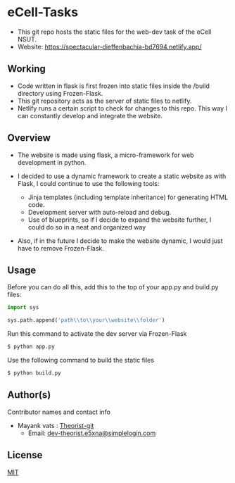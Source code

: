 #  eCell-Tasks
* This git repo hosts the static files for the web-dev task of the eCell NSUT.
* Website: https://spectacular-dieffenbachia-bd7694.netlify.app/

## Working
* Code written in flask is first frozen into static files inside the /build directory using Frozen-Flask.
* This git repository acts as the server of static files to netlify.
* Netlify runs a certain script to check for changes to this repo. This way I can constantly develop and integrate the website.
## Overview

* The website is made using flask, a micro-framework for web development in python. 
* I decided to use a dynamic framework to create a static website as with Flask, I could continue to use the following tools:

  * Jinja templates (including template inheritance) for generating HTML code.
  * Development server with auto-reload and debug.
  * Use of blueprints, so if I decide to expand the website further, I could do so in a neat and organized way

* Also, if in the future I decide to make the website dynamic, I would just have to remove Frozen-Flask.

## Usage
Before you can do all this, add this to the top of your app.py and build.py files:
```python
import sys

sys.path.append('path\\to\\your\\website\\folder')
```
Run this command to activate the dev server via Frozen-Flask
```bash
$ python app.py
```

Use the following command to build the static files
```bash
$ python build.py
```

## Author(s)

Contributor names and contact info
* Mayank vats : [Theorist-git](https://github.com/Theorist-Git)
  * Email: dev-theorist.e5xna@simplelogin.com
## License

[MIT](https://choosealicense.com/licenses/mit/)